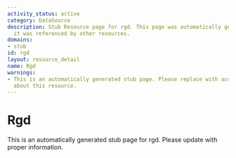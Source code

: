 ```yaml
---
activity_status: active
category: DataSource
description: Stub Resource page for rgd. This page was automatically generated because
  it was referenced by other resources.
domains:
- stub
id: rgd
layout: resource_detail
name: Rgd
warnings:
- This is an automatically generated stub page. Please replace with accurate information
  about this resource.
---
```


# Rgd

This is an automatically generated stub page for rgd. Please update with proper information.
